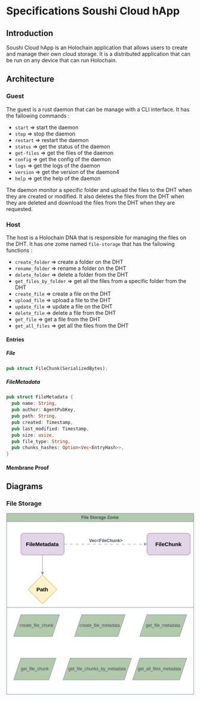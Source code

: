 # Specifications Soushi Cloud hApp

## Introduction

Soushi Cloud hApp is an Holochain application that allows users to create and manage their own cloud storage. It is a
distributed application that can be run on any device that can run Holochain.

## Architecture

### Guest

The guest is a rust daemon that can be manage with a CLI interface.
It has the fallowing commands :

- `start` => start the daemon
- `stop` => stop the daemon
- `restart` => restart the daemon
- `status` => get the status of the daemon
- `get-files` => get the files of the daemon
- `config` => get the config of the daemon
- `logs` => get the logs of the daemon
- `version` => get the version of the daemon4
- `help` => get the help of the daemon

The daemon monitor a specific folder and upload the files to the DHT when they are created or modified. It also deletes
the files from the DHT when they are deleted and download the files from the DHT when they are requested.

### Host

The host is a Holochain DNA that is responsible for managing the files on the DHT. It has one zome named `file-storage`
that has the fallowing functions :

- `create_folder` => create a folder on the DHT
- `rename_folder` => rename a folder on the DHT
- `delete_folder` => delete a folder from the DHT
- `get_files_by_folder` => get all the files from a specific folder from the DHT
- `create_file` => create a file on the DHT
- `upload_file` => upload a file to the DHT
- `update_file` => update a file on the DHT
- `delete_file` => delete a file from the DHT
- `get_file` => get a file from the DHT
- `get_all_files` => get all the files from the DHT

#### Entries

##### File

```rust
pub struct FileChunk(SerializedBytes);
```

##### FileMetadata

```rust
pub struct FileMetadata {
  pub name: String,
  pub author: AgentPubKey,
  pub path: String,
  pub created: Timestamp,
  pub last_modified: Timestamp,
  pub size: usize,
  pub file_type: String,
  pub chunks_hashes: Option<Vec<EntryHash>>,
}
```

#### Membrane Proof

## Diagrams

### File Storage

![File Storage](./img/file-storage.png)
